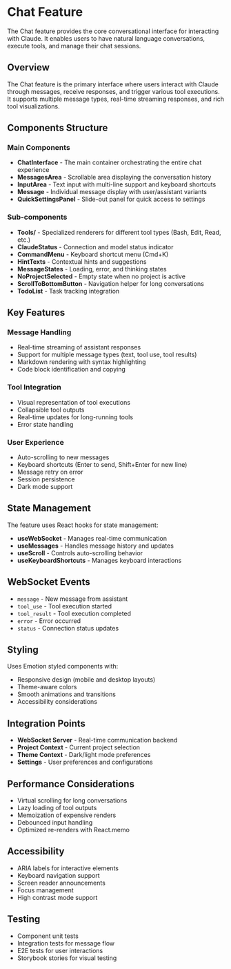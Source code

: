 # Chat Feature

The Chat feature provides the core conversational interface for interacting with Claude. It enables users to have natural language conversations, execute tools, and manage their chat sessions.

## Overview

The Chat feature is the primary interface where users interact with Claude through messages, receive responses, and trigger various tool executions. It supports multiple message types, real-time streaming responses, and rich tool visualizations.

## Components Structure

### Main Components
- **ChatInterface** - The main container orchestrating the entire chat experience
- **MessagesArea** - Scrollable area displaying the conversation history
- **InputArea** - Text input with multi-line support and keyboard shortcuts
- **Message** - Individual message display with user/assistant variants
- **QuickSettingsPanel** - Slide-out panel for quick access to settings

### Sub-components
- **Tools/** - Specialized renderers for different tool types (Bash, Edit, Read, etc.)
- **ClaudeStatus** - Connection and model status indicator
- **CommandMenu** - Keyboard shortcut menu (Cmd+K)
- **HintTexts** - Contextual hints and suggestions
- **MessageStates** - Loading, error, and thinking states
- **NoProjectSelected** - Empty state when no project is active
- **ScrollToBottomButton** - Navigation helper for long conversations
- **TodoList** - Task tracking integration

## Key Features

### Message Handling
- Real-time streaming of assistant responses
- Support for multiple message types (text, tool use, tool results)
- Markdown rendering with syntax highlighting
- Code block identification and copying

### Tool Integration
- Visual representation of tool executions
- Collapsible tool outputs
- Real-time updates for long-running tools
- Error state handling

### User Experience
- Auto-scrolling to new messages
- Keyboard shortcuts (Enter to send, Shift+Enter for new line)
- Message retry on error
- Session persistence
- Dark mode support

## State Management

The feature uses React hooks for state management:
- **useWebSocket** - Manages real-time communication
- **useMessages** - Handles message history and updates
- **useScroll** - Controls auto-scrolling behavior
- **useKeyboardShortcuts** - Manages keyboard interactions

## WebSocket Events

- `message` - New message from assistant
- `tool_use` - Tool execution started
- `tool_result` - Tool execution completed
- `error` - Error occurred
- `status` - Connection status updates

## Styling

Uses Emotion styled components with:
- Responsive design (mobile and desktop layouts)
- Theme-aware colors
- Smooth animations and transitions
- Accessibility considerations

## Integration Points

- **WebSocket Server** - Real-time communication backend
- **Project Context** - Current project selection
- **Theme Context** - Dark/light mode preferences
- **Settings** - User preferences and configurations

## Performance Considerations

- Virtual scrolling for long conversations
- Lazy loading of tool outputs
- Memoization of expensive renders
- Debounced input handling
- Optimized re-renders with React.memo

## Accessibility

- ARIA labels for interactive elements
- Keyboard navigation support
- Screen reader announcements
- Focus management
- High contrast mode support

## Testing

- Component unit tests
- Integration tests for message flow
- E2E tests for user interactions
- Storybook stories for visual testing